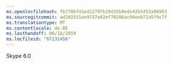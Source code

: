 ```yaml
---
ms.openlocfilehash: fb778bf41ed12797b29d35b9ede42b5453a06963
ms.sourcegitcommit: ad203331ee9737e82ef70206ac04eeb72a5f9c7f
ms.translationtype: MT
ms.contentlocale: de-DE
ms.lasthandoff: 06/18/2019
ms.locfileid: "67231456"
---
```

Skype 6.0